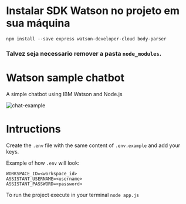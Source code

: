 # Instalar SDK Watson no projeto em sua máquina
```shell
npm install --save express watson-developer-cloud body-parser
```
### Talvez seja necessario remover a pasta `node_modules`.

# Watson sample chatbot

A simple chatbot using IBM Watson and Node.js

![chat-example](https://cdn-images-1.medium.com/max/800/1*iatsJpNf38Kix_In0ddw3g.gif)

# Intructions

Create the `.env` file with the same content of `.env.example` and add your keys.

Example of how `.env` will look: 
```
WORKSPACE_ID=<workspace_id>
ASSISTANT_USERNAME=<username>
ASSISTANT_PASSWORD=<password>
```

To run the project execute in your terminal `node app.js`
